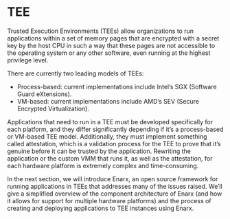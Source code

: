 # TEE

Trusted Execution Environments (TEEs) allow organizations to run applications within a set of memory pages that are encrypted with a secret key by the host CPU in such a way that these pages are not accessible to the operating system or any other software, even running at the highest privilege level.

There are currently two leading models of TEEs:
* Process-based: current implementations include Intel’s SGX (Software Guard eXtensions).
* VM-based: current implementations include AMD’s SEV (Secure Encrypted Virtualization).

Applications that need to run in a TEE must be developed specifically for each platform, and they differ significantly depending if it’s a process-based or VM-based TEE model. Additionally, they must implement something called attestation, which is a validation process for the TEE to prove that it’s genuine before it can be trusted by the application. Rewriting the application or the custom VMM that runs it, as well as the attestation, for each hardware platform is extremely complex and time-consuming.

In the next section, we will introduce Enarx, an open source framework for running applications in TEEs that addresses many of the issues raised. We’ll give a simplified overview of the component architecture of Enarx (and how it allows for support for multiple hardware platforms) and the process of creating and deploying applications to TEE instances using Enarx.